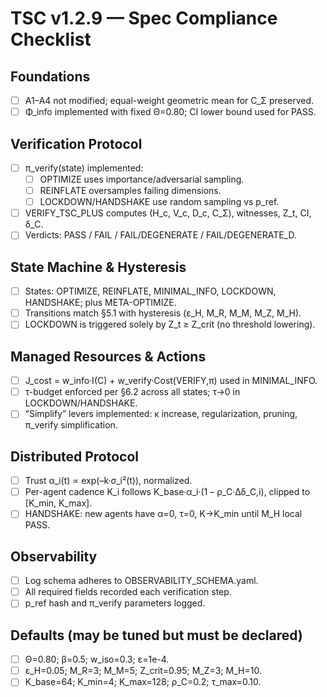 # TSC v1.2.9 — Spec Compliance Checklist

## Foundations
- [ ] A1–A4 not modified; equal-weight geometric mean for C_Σ preserved.
- [ ] Φ_info implemented with fixed Θ=0.80; CI lower bound used for PASS.

## Verification Protocol
- [ ] π_verify(state) implemented:
  - [ ] OPTIMIZE uses importance/adversarial sampling.
  - [ ] REINFLATE oversamples failing dimensions.
  - [ ] LOCKDOWN/HANDSHAKE use random sampling vs p_ref.
- [ ] VERIFY_TSC_PLUS computes (H_c, V_c, D_c, C_Σ), witnesses, Z_t, CI, δ_C.
- [ ] Verdicts: PASS / FAIL / FAIL/DEGENERATE / FAIL/DEGENERATE_D.

## State Machine & Hysteresis
- [ ] States: OPTIMIZE, REINFLATE, MINIMAL_INFO, LOCKDOWN, HANDSHAKE; plus META-OPTIMIZE.
- [ ] Transitions match §5.1 with hysteresis (ε_H, M_R, M_M, M_Z, M_H).
- [ ] LOCKDOWN is triggered solely by Z_t ≥ Z_crit (no threshold lowering).

## Managed Resources & Actions
- [ ] J_cost = w_info·I(C) + w_verify·Cost(VERIFY,π) used in MINIMAL_INFO.
- [ ] τ-budget enforced per §6.2 across all states; τ→0 in LOCKDOWN/HANDSHAKE.
- [ ] “Simplify” levers implemented: κ increase, regularization, pruning, π_verify simplification.

## Distributed Protocol
- [ ] Trust α_i(t) ∝ exp(–k·σ_i²(t)), normalized.
- [ ] Per-agent cadence K_i follows K_base·α_i·(1 – ρ_C·Δδ_C,i), clipped to [K_min, K_max].
- [ ] HANDSHAKE: new agents have α=0, τ=0, K→K_min until M_H local PASS.

## Observability
- [ ] Log schema adheres to OBSERVABILITY_SCHEMA.yaml.
- [ ] All required fields recorded each verification step.
- [ ] p_ref hash and π_verify parameters logged.

## Defaults (may be tuned but must be declared)
- [ ] Θ=0.80; β=0.5; w_iso=0.3; ε=1e-4.
- [ ] ε_H=0.05; M_R=3; M_M=5; Z_crit=0.95; M_Z=3; M_H=10.
- [ ] K_base=64; K_min=4; K_max=128; ρ_C=0.2; τ_max=0.10.
